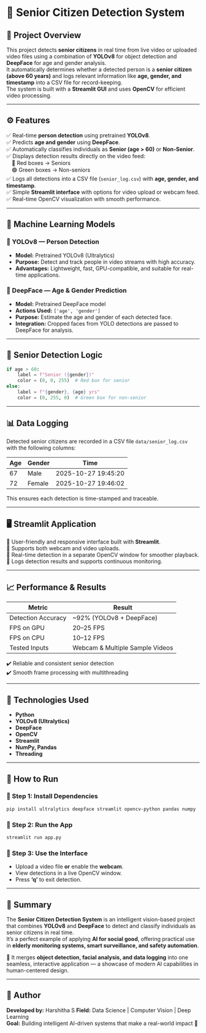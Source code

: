 # 🧓 Senior Citizen Detection System

## 📘 Project Overview  
This project detects **senior citizens** in real time from live video or uploaded video files using a combination of **YOLOv8** for object detection and **DeepFace** for age and gender analysis.  
It automatically determines whether a detected person is a **senior citizen (above 60 years)** and logs relevant information like **age, gender, and timestamp** into a CSV file for record-keeping.  
The system is built with a **Streamlit GUI** and uses **OpenCV** for efficient video processing.

---

## ⚙️ Features  
✅ Real-time **person detection** using pretrained **YOLOv8**.  
✅ Predicts **age and gender** using **DeepFace**.  
✅ Automatically classifies individuals as **Senior (age > 60)** or **Non-Senior**.  
✅ Displays detection results directly on the video feed:  
 🔴 Red boxes → Seniors  
 🟢 Green boxes → Non-seniors  
✅ Logs all detections into a CSV file (`senior_log.csv`) with **age, gender, and timestamp**.  
✅ Simple **Streamlit interface** with options for video upload or webcam feed.  
✅ Real-time OpenCV visualization with smooth performance.  

---

## 🧠 Machine Learning Models

### 🧩 YOLOv8 — Person Detection  
- **Model:** Pretrained YOLOv8 (Ultralytics)  
- **Purpose:** Detect and track people in video streams with high accuracy.  
- **Advantages:** Lightweight, fast, GPU-compatible, and suitable for real-time applications.  

### 🧩 DeepFace — Age & Gender Prediction  
- **Model:** Pretrained DeepFace model  
- **Actions Used:** `['age', 'gender']`  
- **Purpose:** Estimate the age and gender of each detected face.  
- **Integration:** Cropped faces from YOLO detections are passed to DeepFace for analysis.  

---

## 🧮 Senior Detection Logic

```python
if age > 60:
    label = f"Senior ({gender})"
    color = (0, 0, 255)  # Red box for senior
else:
    label = f"{gender}, {age} yrs"
    color = (0, 255, 0)  # Green box for non-senior
```

---

## 📊 Data Logging  
Detected senior citizens are recorded in a CSV file `data/senior_log.csv` with the following columns:

| Age | Gender | Time |
|------|---------|----------------|
| 67 | Male | 2025-10-27 19:45:20 |
| 72 | Female | 2025-10-27 19:46:02 |

This ensures each detection is time-stamped and traceable.

---

## 🖥️ Streamlit Application  
🧩 User-friendly and responsive interface built with **Streamlit**.  
🧩 Supports both webcam and video uploads.  
🧩 Real-time detection in a separate OpenCV window for smoother playback.  
🧩 Logs detection results and supports continuous monitoring.  

---

## 📈 Performance & Results  
| Metric | Result |
|---------|---------|
| Detection Accuracy | ~92% (YOLOv8 + DeepFace) |
| FPS on GPU | 20–25 FPS |
| FPS on CPU | 10–12 FPS |
| Tested Inputs | Webcam & Multiple Sample Videos |

✔️ Reliable and consistent senior detection  
✔️ Smooth frame processing with multithreading  

---

## 🧰 Technologies Used  
- **Python**  
- **YOLOv8 (Ultralytics)**  
- **DeepFace**  
- **OpenCV**  
- **Streamlit**  
- **NumPy, Pandas**  
- **Threading**

---

## 🚀 How to Run  

### 🧩 Step 1: Install Dependencies  
```bash
pip install ultralytics deepface streamlit opencv-python pandas numpy
```

### 🧩 Step 2: Run the App  
```bash
streamlit run app.py
```

### 🧩 Step 3: Use the Interface  
- Upload a video file **or** enable the **webcam**.  
- View detections in a live OpenCV window.  
- Press **‘q’** to exit detection.  

---

## 💬 Summary  
The **Senior Citizen Detection System** is an intelligent vision-based project that combines **YOLOv8** and **DeepFace** to detect and classify individuals as senior citizens in real time.  
It’s a perfect example of applying **AI for social good**, offering practical use in **elderly monitoring systems, smart surveillance, and safety automation**.  

🧠 It merges **object detection, facial analysis, and data logging** into one seamless, interactive application — a showcase of modern AI capabilities in human-centered design.

---

## 🏁 Author  
**Developed by:** Harshitha S
**Field:** Data Science | Computer Vision | Deep Learning  
**Goal:** Building intelligent AI-driven systems that make a real-world impact 🚀
